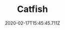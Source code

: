 ---
templateKey: blog-post
featuredpost: false
date: 2020-02-17T15:45:45.711Z
title: Catfish
description: An uncommon fish found in streams.
note: Summer requires Secret Woods.
sellPrice: 200
featuredimage: /img/Catfish.png
tags:
  - Town
  - Forest
  - Secret Woods
  - Witch's Swamp
  - 6am - 2am
  - Spring
  - Summer
  - Fall
  - Rain
  - River Fish Bundle
  - Willy
---
